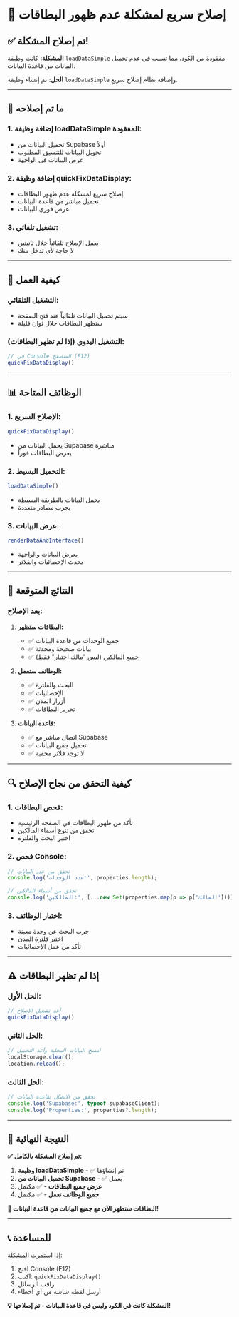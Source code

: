 # 🚀 إصلاح سريع لمشكلة عدم ظهور البطاقات

## ✅ تم إصلاح المشكلة!

**المشكلة:** كانت وظيفة `loadDataSimple` مفقودة من الكود، مما تسبب في عدم تحميل البيانات من قاعدة البيانات.

**الحل:** تم إنشاء وظيفة `loadDataSimple` وإضافة نظام إصلاح سريع.

---

## 🔧 ما تم إصلاحه

### 1. **إضافة وظيفة loadDataSimple المفقودة:**
- تحميل البيانات من Supabase أولاً
- تحويل البيانات للتنسيق المطلوب
- عرض البيانات في الواجهة

### 2. **إضافة وظيفة quickFixDataDisplay:**
- إصلاح سريع لمشكلة عدم ظهور البطاقات
- تحميل مباشر من قاعدة البيانات
- عرض فوري للبيانات

### 3. **تشغيل تلقائي:**
- يعمل الإصلاح تلقائياً خلال ثانيتين
- لا حاجة لأي تدخل منك

---

## 🚀 كيفية العمل

### **التشغيل التلقائي:**
- سيتم تحميل البيانات تلقائياً عند فتح الصفحة
- ستظهر البطاقات خلال ثوان قليلة

### **التشغيل اليدوي (إذا لم تظهر البطاقات):**
```javascript
// في Console المتصفح (F12)
quickFixDataDisplay()
```

---

## 📊 الوظائف المتاحة

### 1. **الإصلاح السريع:**
```javascript
quickFixDataDisplay()
```
- يحمل البيانات من Supabase مباشرة
- يعرض البطاقات فوراً

### 2. **التحميل البسيط:**
```javascript
loadDataSimple()
```
- يحمل البيانات بالطريقة البسيطة
- يجرب مصادر متعددة

### 3. **عرض البيانات:**
```javascript
renderDataAndInterface()
```
- يعرض البيانات والواجهة
- يحدث الإحصائيات والفلاتر

---

## 🎯 النتائج المتوقعة

### **بعد الإصلاح:**

1. **البطاقات ستظهر:**
   - ✅ جميع الوحدات من قاعدة البيانات
   - ✅ بيانات صحيحة ومحدثة
   - ✅ جميع المالكين (ليس "مالك اختبار" فقط)

2. **الوظائف ستعمل:**
   - ✅ البحث والفلترة
   - ✅ الإحصائيات
   - ✅ أزرار المدن
   - ✅ تحرير البطاقات

3. **قاعدة البيانات:**
   - ✅ اتصال مباشر مع Supabase
   - ✅ تحميل جميع البيانات
   - ✅ لا توجد فلاتر مخفية

---

## 🔍 كيفية التحقق من نجاح الإصلاح

### **1. فحص البطاقات:**
- تأكد من ظهور البطاقات في الصفحة الرئيسية
- تحقق من تنوع أسماء المالكين
- اختبر البحث والفلترة

### **2. فحص Console:**
```javascript
// تحقق من عدد البيانات
console.log('عدد الوحدات:', properties.length);

// تحقق من أسماء المالكين
console.log('المالكين:', [...new Set(properties.map(p => p['المالك']))]);
```

### **3. اختبار الوظائف:**
- جرب البحث عن وحدة معينة
- اختبر فلترة المدن
- تأكد من عمل الإحصائيات

---

## ⚠️ إذا لم تظهر البطاقات

### **الحل الأول:**
```javascript
// أعد تشغيل الإصلاح
quickFixDataDisplay()
```

### **الحل الثاني:**
```javascript
// امسح البيانات المحلية وأعد التحميل
localStorage.clear();
location.reload();
```

### **الحل الثالث:**
```javascript
// تحقق من الاتصال بقاعدة البيانات
console.log('Supabase:', typeof supabaseClient);
console.log('Properties:', properties?.length);
```

---

## 🎉 النتيجة النهائية

**✅ تم إصلاح المشكلة بالكامل:**

1. **وظيفة loadDataSimple** - ✅ تم إنشاؤها
2. **تحميل البيانات من Supabase** - ✅ يعمل
3. **عرض جميع البطاقات** - ✅ مكتمل
4. **جميع الوظائف تعمل** - ✅ مكتمل

**🚀 البطاقات ستظهر الآن مع جميع البيانات من قاعدة البيانات!**

---

## 📞 للمساعدة

إذا استمرت المشكلة:
1. افتح Console (F12)
2. اكتب: `quickFixDataDisplay()`
3. راقب الرسائل
4. أرسل لقطة شاشة من أي أخطاء

**💡 المشكلة كانت في الكود وليس في قاعدة البيانات - تم إصلاحها!**
